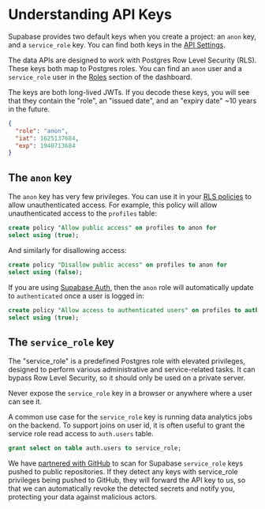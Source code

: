 # Understanding API Keys

Supabase provides two default keys when you create a project: an `anon` key, and a `service_role` key. You can find both keys in the [API Settings](https://supabase.com/dashboard/project/_/settings/api).

The data APIs are designed to work with Postgres Row Level Security (RLS). These keys both map to Postgres roles. You can find an `anon` user and a `service_role` user in the [Roles](http://supabase.com/dashboard/project/_/database/roles) section of the dashboard.

The keys are both long-lived JWTs. If you decode these keys, you will see that they contain the "role", an "issued date", and an "expiry date" ~10 years in the future.

```json
{
  "role": "anon",
  "iat": 1625137684,
  "exp": 1940713684
}
```

## The `anon` key

The `anon` key has very few privileges. You can use it in your [RLS policies](https://supabase.com/docs/guides/database/postgres/row-level-security) to allow unauthenticated access. For example, this policy will allow unauthenticated access to the `profiles` table:

```sql
create policy "Allow public access" on profiles to anon for
select using (true);
```

And similarly for disallowing access:

```sql
create policy "Disallow public access" on profiles to anon for
select using (false);
```

If you are using [Supabase Auth](https://supabase.com/docs/guides/auth/overview), then the `anon` role will automatically update to `authenticated` once a user is logged in:

```sql
create policy "Allow access to authenticated users" on profiles to authenticated for
select using (true);
```

## The `service_role` key

The "service_role" is a predefined Postgres role with elevated privileges, designed to perform various administrative and service-related tasks. It can bypass Row Level Security, so it should only be used on a private server.

Never expose the `service_role` key in a browser or anywhere where a user can see it.

A common use case for the `service_role` key is running data analytics jobs on the backend. To support joins on user id, it is often useful to grant the service role read access to `auth.users` table.

```sql
grant select on table auth.users to service_role;
```

We have [partnered with GitHub](https://github.blog/changelog/2022-03-28-supabase-is-now-a-github-secret-scanning-partner/) to scan for Supabase `service_role` keys pushed to public repositories.
If they detect any keys with service_role privileges being pushed to GitHub, they will forward the API key to us, so that we can automatically revoke the detected secrets and notify you, protecting your data against malicious actors.
